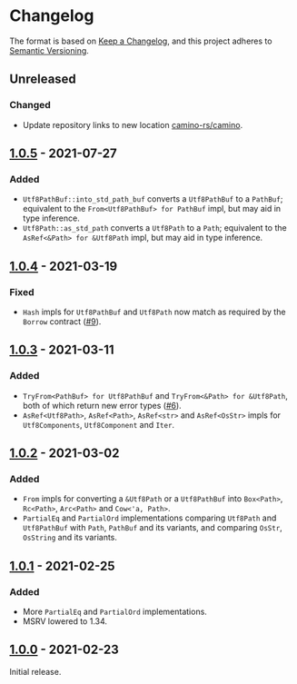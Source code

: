 # Changelog

The format is based on [Keep a Changelog](https://keepachangelog.com/en/1.0.0/),
and this project adheres to [Semantic Versioning](https://semver.org/spec/v2.0.0.html).

## Unreleased

### Changed

- Update repository links to new location [camino-rs/camino](https://github.com/camino-rs/camino).

## [1.0.5] - 2021-07-27

### Added

- `Utf8PathBuf::into_std_path_buf` converts a `Utf8PathBuf` to a `PathBuf`; equivalent to the
  `From<Utf8PathBuf> for PathBuf` impl, but may aid in type inference.
- `Utf8Path::as_std_path` converts a `Utf8Path` to a `Path`; equivalent to the
  `AsRef<&Path> for &Utf8Path` impl, but may aid in type inference.

## [1.0.4] - 2021-03-19

### Fixed

- `Hash` impls for `Utf8PathBuf` and `Utf8Path` now match as required by the `Borrow` contract ([#9]).

[#9]: https://github.com/camino-rs/camino/issues/9

## [1.0.3] - 2021-03-11

### Added

- `TryFrom<PathBuf> for Utf8PathBuf` and `TryFrom<&Path> for &Utf8Path`, both of which return new error types ([#6]).
- `AsRef<Utf8Path>`, `AsRef<Path>`, `AsRef<str>` and `AsRef<OsStr>` impls for `Utf8Components`, `Utf8Component` and
  `Iter`.

[#6]: https://github.com/camino-rs/camino/issues/6

## [1.0.2] - 2021-03-02

### Added

- `From` impls for converting a `&Utf8Path` or a `Utf8PathBuf` into `Box<Path>`, `Rc<Path>`, `Arc<Path>` and `Cow<'a, Path>`.
- `PartialEq` and `PartialOrd` implementations comparing `Utf8Path` and `Utf8PathBuf` with `Path`, `PathBuf` and its
  variants, and comparing `OsStr`, `OsString` and its variants.

## [1.0.1] - 2021-02-25

### Added

- More `PartialEq` and `PartialOrd` implementations.
- MSRV lowered to 1.34.

## [1.0.0] - 2021-02-23

Initial release.

[1.0.5]: https://github.com/camino-rs/camino/releases/tag/camino-1.0.5
[1.0.4]: https://github.com/camino-rs/camino/releases/tag/camino-1.0.4
[1.0.3]: https://github.com/camino-rs/camino/releases/tag/camino-1.0.3
[1.0.2]: https://github.com/camino-rs/camino/releases/tag/camino-1.0.2
[1.0.1]: https://github.com/camino-rs/camino/releases/tag/camino-1.0.1
[1.0.0]: https://github.com/camino-rs/camino/releases/tag/camino-1.0.0
